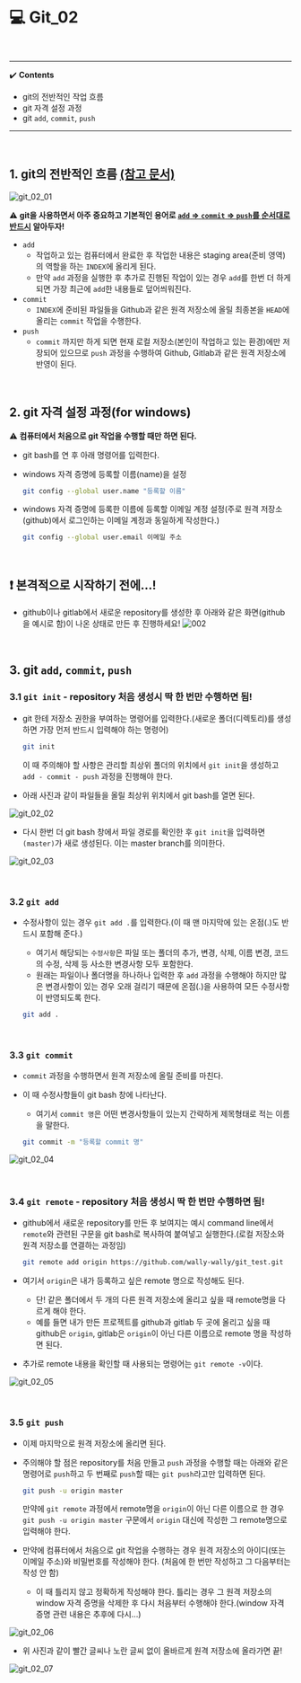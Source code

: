 # :computer: Git_02

<br>

---

:heavy_check_mark: <b>Contents</b>

- git의 전반적인 작업 흐름
- git 자격 설정 과정
- git `add`, `commit`, `push`

---

<br>

## 1. git의 전반적인 흐름 <a href="https://linked2ev.github.io/devlog/2018/09/18/Git-3.-Git-Flow-info" target="_blank">(참고 문서)</a>

![git_02_01](https://user-images.githubusercontent.com/52685250/72070773-a7347800-332d-11ea-8ec6-86c7b818157b.png)

:warning: <b>git을 사용하면서 아주 중요하고 기본적인 용어로 <u>`add` => `commit` => `push`를 순서대로 반드시</u> 알아두자!</b>

- `add`
  - 작업하고 있는 컴퓨터에서 완료한 후 작업한 내용은 staging area(준비 영역)의 역할을 하는 `INDEX`에 올리게 된다.
  - 만약 `add` 과정을 실행한 후 추가로 진행된 작업이 있는 경우 `add`를 한번 더 하게 되면 가장 최근에 `add`한 내용들로 덮어씌워진다.
- `commit`
  - `INDEX`에 준비된 파일들을 Github과 같은 원격 저장소에 올릴 최종본을 `HEAD`에 올리는 `commit` 작업을 수행한다.
- `push`
  - `commit` 까지만 하게 되면 현재 로컬 저장소(본인이 작업하고 있는 환경)에만 저장되어 있으므로 `push` 과정을 수행하여 Github, Gitlab과 같은 원격 저장소에 반영이 된다.

<br>

## 2. git 자격 설정 과정(for windows)

:warning: <b>컴퓨터에서 처음으로 git 작업을 수행할 때만 하면 된다.</b>

- git bash를 연 후 아래 명령어를 입력한다.

- windows 자격 증명에 등록할 이름(name)을 설정

  ```bash
  git config --global user.name "등록할 이름"
  ```

- windows 자격 증명에 등록한 이름에 등록할 이메일 계정 설정(주로 원격 저장소(github)에서 로그인하는 이메일 계정과 동일하게 작성한다.)

  ```bash
  git config --global user.email 이메일 주소
  ```

<br>

## :heavy_exclamation_mark: 본격적으로 시작하기 전에...!

- github이나 gitlab에서 새로운 repository를 생성한 후 아래와 같은 화면(github을 예시로 함)이 나온 상태로 만든 후 진행하세요!
  ![002](https://user-images.githubusercontent.com/52685250/72072262-e6b09380-3330-11ea-9a17-973adba66655.JPG)

<br>

## 3. git `add`, `commit`, `push`

### 3.1 `git init` - repository 처음 생성시 딱 한 번만 수행하면 됨!

- git 한테 저장소 권한을 부여하는 명령어를 입력한다.(새로운 폴더(디렉토리)를 생성하면 가장 먼저 반드시 입력해야 하는 명령어)

  ```bash
  git init
  ```

  이 때 주의해야 할 사항은 관리할 최상위 폴더의 위치에서 `git init`을 생성하고 `add - commit - push` 과정을 진행해야 한다.

- 아래 사진과 같이 파일들을 올릴 최상위 위치에서 git bash를 열면 된다.

![git_02_02](https://user-images.githubusercontent.com/52685250/72071809-fa0f2f00-332f-11ea-9c2d-22ce71e1f6c0.png)

- 다시 한번 더 git bash 창에서 파일 경로를 확인한 후 `git init`을 입력하면 `(master)`가 새로 생성된다. 이는 master branch를 의미한다.

![git_02_03](https://user-images.githubusercontent.com/52685250/72071810-faa7c580-332f-11ea-9ec9-3e514f1a683e.png)

<br>

### 3.2 `git add`

- 수정사항이 있는 경우 `git add .`를 입력한다.(이 때 맨 마지막에 있는 온점(.)도 반드시 포함해 준다.)

  - 여기서 해당되는 `수정사항`은 파일 또는 폴더의 추가, 변경, 삭제, 이름 변경, 코드의 수정, 삭제 등 사소한 변경사항 모두 포함한다.
  - 원래는 파일이나 폴더명을 하나하나 입력한 후 `add` 과정을 수행해야 하지만 많은 변경사항이 있는 경우 오래 걸리기 때문에 온점(.)을 사용하여 모든 수정사항이 반영되도록 한다.

  ```bash
  git add .
  ```

<br>

### 3.3 `git commit`

- `commit` 과정을 수행하면서 원격 저장소에 올릴 준비를 마친다.

- 이 때 수정사항들이 git bash 창에 나타난다.

  - 여기서 `commit 명`은 어떤 변경사항들이 있는지 간략하게 제목형태로 적는 이름을 말한다.

  ```bash
  git commit -m "등록할 commit 명"
  ```

![git_02_04](https://user-images.githubusercontent.com/52685250/72072574-9dad0f00-3331-11ea-9d1e-7d03fe386745.png)

<br>

### 3.4 `git remote` - repository 처음 생성시 딱 한 번만 수행하면 됨!

- github에서 새로운 repository를 만든 후 보여지는 예시 command line에서 `remote`와 관련된 구문을 git bash로 복사하여 붙여넣고 실행한다.(로컬 저장소와 원격 저장소를 연결하는 과정임)

  ```bash
  git remote add origin https://github.com/wally-wally/git_test.git
  ```

- 여기서 `origin`은 내가 등록하고 싶은 remote 명으로 작성해도 된다.
  - 단! 같은 폴더에서 두 개의 다른 원격 저장소에 올리고 싶을 때 remote명을 다르게 해야 한다.
  - 예를 들면 내가 만든 프로젝트를 github과 gitlab 두 곳에 올리고 싶을 때 github은 `origin`, gitlab은 `origin`이 아닌 다른 이름으로 remote 명을 작성하면 된다.
- 추가로 remote 내용을 확인할 때 사용되는 명령어는 `git remote -v`이다.

![git_02_05](https://user-images.githubusercontent.com/52685250/72073006-6ab74b00-3332-11ea-8134-2169e337de56.png)

<br>

### 3.5 `git push`

- 이제 마지막으로 원격 저장소에 올리면 된다.

- 주의해야 할 점은 repository를 처음 만들고 `push` 과정을 수행할 때는 아래와 같은 명령어로 `push`하고 두 번째로 `push`할 때는 `git push`라고만 입력하면 된다.

  ```bash
  git push -u origin master
  ```

  만약에 `git remote` 과정에서 remote명을 `origin`이 아닌 다른 이름으로 한 경우 `git push -u origin master` 구문에서 `origin` 대신에 작성한 그 remote명으로 입력해야 한다.

- 만약에 컴퓨터에서 처음으로 git 작업을 수행하는 경우 원격 저장소의 아이디(또는 이메일 주소)와 비밀번호를 작성해야 한다. (처음에 한 번만 작성하고 그 다음부터는 작성 안 함)
  - 이 때 틀리지 않고 정확하게 작성해야 한다. 틀리는 경우 그 원격 저장소의 window 자격 증명을 삭제한 후 다시 처음부터 수행해야 한다.(window 자격 증명 관련 내용은 추후에 다시...)

![git_02_06](https://user-images.githubusercontent.com/52685250/72073434-3abc7780-3333-11ea-8b06-9fd6f15f146d.png)

- 위 사진과 같이 빨간 글씨나 노란 글씨 없이 올바르게 원격 저장소에 올라가면 끝!

![git_02_07](https://user-images.githubusercontent.com/52685250/72073491-5fb0ea80-3333-11ea-9a5d-360048165f21.png)